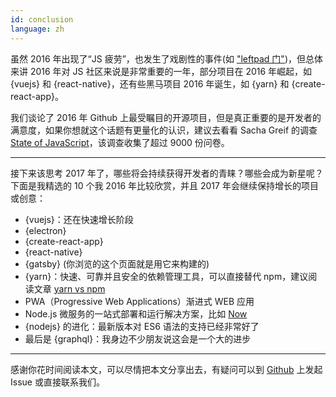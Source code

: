 ```yaml
---
id: conclusion  
language: zh
---
```


虽然 2016 年出现了“JS 疲劳”，也发生了戏剧性的事件(如 ["leftpad 门"](http://developer.telerik.com/featured/left-pad-indicative-fragile-javascript-ecosystem/))，但总体来讲 2016 年对 JS 社区来说是非常重要的一年，部分项目在 2016 年崛起，如 {vuejs} 和 {react-native}，还有些黑马项目 2016 年诞生，如 {yarn} 和 {create-react-app}。

我们谈论了 2016 年 Github 上最受瞩目的开源项目，但是真正重要的是开发者的满意度，如果你想就这个话题有更量化的认识，建议去看看 Sacha Greif 的调查 [State of JavaScript](http://stateofjs.com/)，该调查收集了超过 9000 份问卷。

---

接下来该思考 2017 年了，哪些将会持续获得开发者的青睐？哪些会成为新星呢？ 下面是我精选的 10 个我 2016 年比较欣赏，并且 2017 年会继续保持增长的项目或创意：

* {vuejs}：还在快速增长阶段
* {electron}
* {create-react-app}
* {react-native}
* {gatsby} (你浏览的这个页面就是用它来构建的)
* {yarn}：快速、可靠并且安全的依赖管理工具，可以直接替代 npm，建议阅读文章 [yarn vs npm](https://blog.risingstack.com/yarn-vs-npm-node-js-package-managers/)
* PWA（Progressive Web Applications）渐进式 WEB 应用
* Node.js 微服务的一站式部署和运行解决方案，比如 [Now](https://zeit.co/now)
* {nodejs} 的进化：最新版本对 ES6 语法的支持已经非常好了
* 最后是 {graphql}：我身边不少朋友说这会是一个大的进步

---

感谢你花时间阅读本文，可以尽情把本文分享出去，有疑问可以到 [Github](https://github.com/michaelrambeau/risingstars2016) 上发起 Issue 或直接联系我们。


